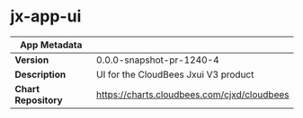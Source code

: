 # jx-app-ui

|App Metadata||
|---|---|
| **Version** | 0.0.0-snapshot-pr-1240-4 |
| **Description** | UI for the CloudBees Jxui V3 product |
| **Chart Repository** | https://charts.cloudbees.com/cjxd/cloudbees |

